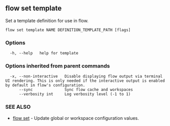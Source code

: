 ## flow set template

Set a template definition for use in flow.

```
flow set template NAME DEFINITION_TEMPLATE_PATH [flags]
```

### Options

```
  -h, --help   help for template
```

### Options inherited from parent commands

```
  -x, --non-interactive   Disable displaying flow output via terminal UI rendering. This is only needed if the interactive output is enabled by default in flow's configuration.
      --sync              Sync flow cache and workspaces
      --verbosity int     Log verbosity level (-1 to 1)
```

### SEE ALSO

* [flow set](flow_set.md)	 - Update global or workspace configuration values.

